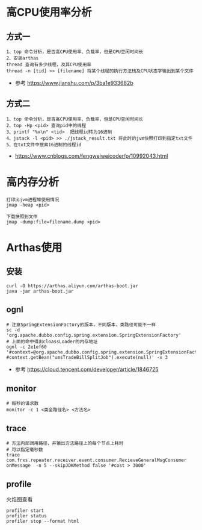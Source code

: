 # 高CPU使用率分析
## 方式一
```
1、top 命令分析，是否高CPU使用率、负载率，但是CPU空闲时间长
2、安装arthas
thread 查询有多少线程，及其CPU使用率
thread -n [tid] >> [filename] 将某个线程的执行方法栈及CPU状态字输出到某个文件
```
- 参考 https://www.jianshu.com/p/3ba1e933682b
## 方式二
```
1、top 命令分析，是否高CPU使用率、负载率，但是CPU空闲时间长
2、top -Hp <pid> 查询pid中的线程
3、printf "%x\n" <tid>  把线程id转为16进制
4、jstack -l <pid> >> ./jstack_result.txt 将此时的jvm快照打印到指定txt文件
5、在txt文件中搜索16进制的线程id
```
- https://www.cnblogs.com/fengweiweicoder/p/10992043.html


# 高内存分析
```shell
打印出jvm进程堆使用情况
jmap -heap <pid>

下载快照到文件
jmap -dump:file=filename.dump <pid>
```
# Arthas使用
## 安装
```shell script
curl -O https://arthas.aliyun.com/arthas-boot.jar
java -jar arthas-boot.jar
```

## ognl
```
# 注意SpringExtensionFactory的版本，不同版本，类路径可能不一样
sc -d 'org.apache.dubbo.config.spring.extension.SpringExtensionFactory'
# 上面的命中得出cloassLoader的内存地址
ognl -c 2e1ef60 '#context=@org.apache.dubbo.config.spring.extension.SpringExtensionFactory@getContexts().iterator.next, #context.getBean("umsTradeBillSplitJob").execute(null)' -x 3

```
- 参考 https://cloud.tencent.com/developer/article/1846725

## monitor
```shell script
# 每秒的请求数
monitor -c 1 <类全路径名> <方法名>
```

## trace

```shell script
# 方法内部调用路径，并输出方法路径上的每个节点上耗时
# 可以指定毫秒数
trace com.frxs.repeater.receiver.event.consumer.RecieveGeneralMsgConsumer onMessage  -n 5 --skipJDKMethod false '#cost > 3000'
```

## profile
火焰图查看
```shell script
profiler start
profiler status
profiler stop --format html
```